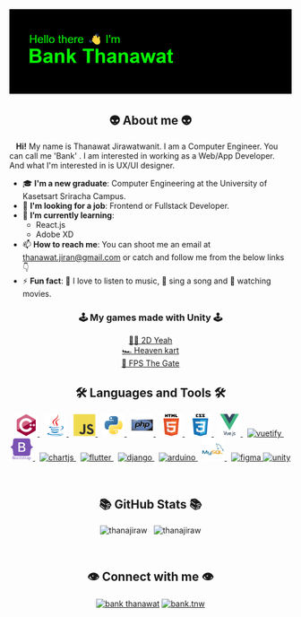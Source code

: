 <!-- ## Hi there 👋 I'm Bank -->

<img src="header.png" alt="Welcome">

<!-- <p align="center"><img src="https://profile-counter.glitch.me/thanajiraw/count.svg"></p> -->
<p>
 <h2 align="center">👽 About me 👽</h2>
</p>

<p>&nbsp;&nbsp;&nbsp;<b>Hi!</b> My name is Thanawat Jirawatwanit. I am a Computer Engineer. You can call me 'Bank' . I am interested in working as a Web/App Developer. And what I'm interested in is UX/UI designer.</p>

<ul>
 <li>🎓 <b>I'm a new graduate</b>: Computer Engineering at the University of Kasetsart Sriracha Campus.</li>
 <li>🔭 <b>I'm looking for a job</b>: Frontend or Fullstack Developer. 
<!--   Please have a look at my [RESUME]() for more details about me. -->
 </li>
 <li>🌱 <b>I’m currently learning</b>:
  <ul>
   <li> React.js </li>
   <li> Adobe XD </li>
  </ul>
 </li>
 <li>📫 <b>How to reach me</b>: You can shoot me an email at <a href ="mailto: thanawat.jiran@gmail.com">thanawat.jiran@gmail.com</a> or catch and follow me from the below links 👇</li>
 <li>⚡ <b>Fun fact</b>: 🎵 I love to listen to music, 🎤 sing a song and 🎥 watching movies.</li>
 </ul>


<p align="center">
 <h3 align="center">🕹️ My games made with Unity 🕹️</h3>
</p>
 
 <p align="center">
  <a href ="https://play.unity.com/mg/2d/yeah-mowp">🏃‍♂️ 2D Yeah</a><br>
  <a href ="https://play.unity.com/mg/karting/heaven-kart">🏎️ Heaven kart</a><br>
  <a href ="https://play.unity.com/mg/fps/gbfpseekk">🔫 FPS The Gate</a>
 </p>


<p>
 <h2 align="center">🛠️ Languages and Tools 🛠️</h2>
</p>

<p align="center">
 <a href="https://www.w3schools.com/cpp/" target="_blank" rel="noreferrer"> <img src="https://raw.githubusercontent.com/devicons/devicon/master/icons/cplusplus/cplusplus-original.svg" alt="cplusplus" width="40" height="40"/> </a> 
 &nbsp;
 <a href="https://www.java.com" target="_blank" rel="noreferrer"> <img src="https://raw.githubusercontent.com/devicons/devicon/master/icons/java/java-original.svg" alt="java" width="40" height="40"/> </a> 
 &nbsp;
  <a href="https://developer.mozilla.org/en-US/docs/Web/JavaScript" target="_blank" rel="noreferrer"> <img src="https://raw.githubusercontent.com/devicons/devicon/master/icons/javascript/javascript-original.svg" alt="javascript" width="40" height="40"/> </a> 
 &nbsp;
 <a href="https://www.python.org" target="_blank" rel="noreferrer"> <img src="https://raw.githubusercontent.com/devicons/devicon/master/icons/python/python-original.svg" alt="python" width="40" height="40"/> </a> 
 &nbsp;
 <a href="https://www.php.net" target="_blank" rel="noreferrer"> <img src="https://raw.githubusercontent.com/devicons/devicon/master/icons/php/php-original.svg" alt="php" width="40" height="40"/> </a> 
 &nbsp;
 <a href="https://www.w3.org/html/" target="_blank" rel="noreferrer"> <img src="https://raw.githubusercontent.com/devicons/devicon/master/icons/html5/html5-original-wordmark.svg" alt="html5" width="40" height="40"/> </a> 
 &nbsp;
  <a href="https://www.w3schools.com/css/" target="_blank" rel="noreferrer"> <img src="https://raw.githubusercontent.com/devicons/devicon/master/icons/css3/css3-original-wordmark.svg" alt="css3" width="40" height="40"/> </a> 
 &nbsp;
  <a href="https://vuejs.org/" target="_blank" rel="noreferrer"> <img src="https://raw.githubusercontent.com/devicons/devicon/master/icons/vuejs/vuejs-original-wordmark.svg" alt="vuejs" width="40" height="40"/> </a> 
 &nbsp;
 <a href="https://vuetifyjs.com/en/" target="_blank" rel="noreferrer"> <img src="https://bestofjs.org/logos/vuetify.svg" alt="vuetify" width="40" height="40"/> </a> 
 &nbsp;
   <a href="https://getbootstrap.com" target="_blank" rel="noreferrer"> <img src="https://raw.githubusercontent.com/devicons/devicon/master/icons/bootstrap/bootstrap-plain-wordmark.svg" alt="bootstrap" width="40" height="40"/> </a> 
 &nbsp;
 <a href="https://www.chartjs.org" target="_blank" rel="noreferrer"> <img src="https://www.chartjs.org/media/logo-title.svg" alt="chartjs" width="40" height="40"/> </a> 
 &nbsp;
 <a href="https://flutter.dev" target="_blank" rel="noreferrer"> <img src="https://www.vectorlogo.zone/logos/flutterio/flutterio-icon.svg" alt="flutter" width="40" height="40"/> </a> 
 &nbsp;
  <a href="https://www.djangoproject.com/" target="_blank" rel="noreferrer"> <img src="https://cdn.worldvectorlogo.com/logos/django.svg" alt="django" width="40" height="40"/> </a> 
 &nbsp;
 <a href="https://www.arduino.cc/" target="_blank" rel="noreferrer"> <img src="https://cdn.worldvectorlogo.com/logos/arduino-1.svg" alt="arduino" width="40" height="40"/> </a> 
 &nbsp;
 <a href="https://www.mysql.com/" target="_blank" rel="noreferrer"> <img src="https://raw.githubusercontent.com/devicons/devicon/master/icons/mysql/mysql-original-wordmark.svg" alt="mysql" width="40" height="40"/> </a> 
 &nbsp;
 <a href="https://www.figma.com/" target="_blank" rel="noreferrer"> <img src="https://www.vectorlogo.zone/logos/figma/figma-icon.svg" alt="figma" width="40" height="40"/> </a> 
  <a href="https://unity.com/" target="_blank" rel="noreferrer"> <img src="https://www.vectorlogo.zone/logos/unity3d/unity3d-icon.svg" alt="unity" width="40" height="40"/> </a>
</p>
<br>

<p>
 <h2 align="center">📚 GitHub Stats 📚</h2>
</p>

<p align="center">
 <img src="https://github-readme-stats.vercel.app/api/top-langs?username=thanajiraw&show_icons=true&locale=en&layout=compact&bg_color=04f500,04fa00,000000&title_color=fff&text_color=fff" alt="thanajiraw" />
 &nbsp;
 <img src="https://github-readme-stats.vercel.app/api?username=thanajiraw&show_icons=true&locale=en&bg_color=04f500,04fa00,000000&title_color=fff&text_color=fff&icon_color=000" alt="thanajiraw" width="410" />
</p>
<br>

<p>
 <h2 align="center">👁️ Connect with me 👁️</h2>
</p>

<p align="center">
 <a href="https://fb.com/bbcups4" target="blank"><img align="center" src="https://raw.githubusercontent.com/rahuldkjain/github-profile-readme-generator/master/src/images/icons/Social/facebook.svg" alt="bank thanawat" height="30" width="40" /></a>
 <a href="https://instagram.com/bank.tnw" target="blank"><img align="center" src="https://raw.githubusercontent.com/rahuldkjain/github-profile-readme-generator/master/src/images/icons/Social/instagram.svg" alt="bank.tnw" height="30" width="40" /></a>
</p>


